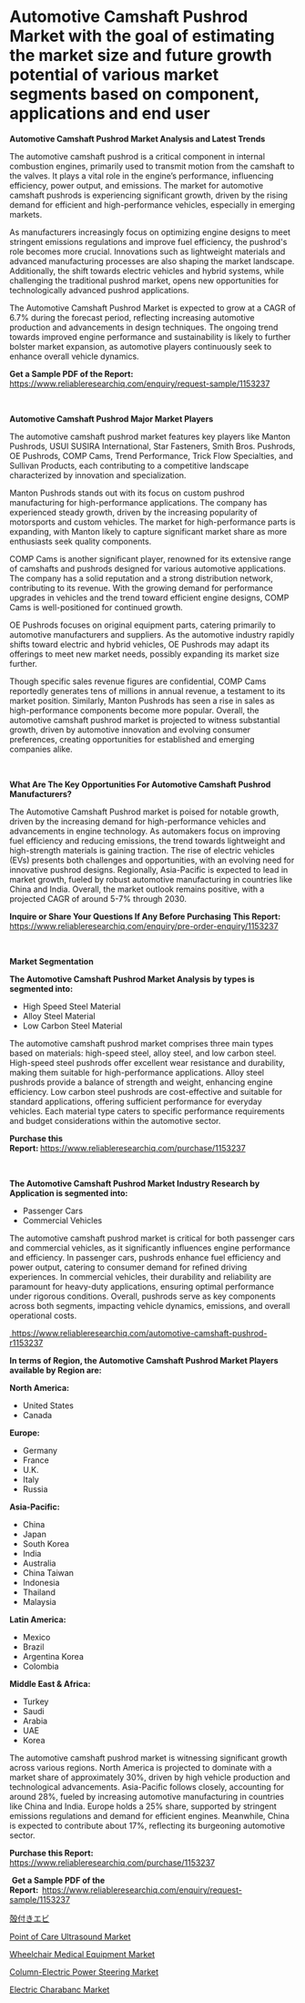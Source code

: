 <p><h1>Automotive Camshaft Pushrod Market with the goal of estimating the market size and future growth potential of various market segments based on component, applications and end user</h1></p><p><strong>Automotive Camshaft Pushrod Market Analysis and Latest Trends</strong></p>
<p><p>The automotive camshaft pushrod is a critical component in internal combustion engines, primarily used to transmit motion from the camshaft to the valves. It plays a vital role in the engine’s performance, influencing efficiency, power output, and emissions. The market for automotive camshaft pushrods is experiencing significant growth, driven by the rising demand for efficient and high-performance vehicles, especially in emerging markets. </p><p>As manufacturers increasingly focus on optimizing engine designs to meet stringent emissions regulations and improve fuel efficiency, the pushrod's role becomes more crucial. Innovations such as lightweight materials and advanced manufacturing processes are also shaping the market landscape. Additionally, the shift towards electric vehicles and hybrid systems, while challenging the traditional pushrod market, opens new opportunities for technologically advanced pushrod applications. </p><p>The Automotive Camshaft Pushrod Market is expected to grow at a CAGR of 6.7% during the forecast period, reflecting increasing automotive production and advancements in design techniques. The ongoing trend towards improved engine performance and sustainability is likely to further bolster market expansion, as automotive players continuously seek to enhance overall vehicle dynamics.</p></p>
<p><strong>Get a Sample PDF of the Report:&nbsp;</strong> <a href="https://www.reliableresearchiq.com/enquiry/request-sample/1153237?utm_campaign=101&utm_medium=2&utm_source=Github&utm_content=ia&utm_term=04112024&utm_id=automotive-camshaft-pushrod">https://www.reliableresearchiq.com/enquiry/request-sample/1153237</a></p>
<p>&nbsp;</p>
<p><strong>Automotive Camshaft Pushrod Major Market Players</strong></p>
<p><p>The automotive camshaft pushrod market features key players like Manton Pushrods, USUI SUSIRA International, Star Fasteners, Smith Bros. Pushrods, OE Pushrods, COMP Cams, Trend Performance, Trick Flow Specialties, and Sullivan Products, each contributing to a competitive landscape characterized by innovation and specialization.</p><p>Manton Pushrods stands out with its focus on custom pushrod manufacturing for high-performance applications. The company has experienced steady growth, driven by the increasing popularity of motorsports and custom vehicles. The market for high-performance parts is expanding, with Manton likely to capture significant market share as more enthusiasts seek quality components.</p><p>COMP Cams is another significant player, renowned for its extensive range of camshafts and pushrods designed for various automotive applications. The company has a solid reputation and a strong distribution network, contributing to its revenue. With the growing demand for performance upgrades in vehicles and the trend toward efficient engine designs, COMP Cams is well-positioned for continued growth.</p><p>OE Pushrods focuses on original equipment parts, catering primarily to automotive manufacturers and suppliers. As the automotive industry rapidly shifts toward electric and hybrid vehicles, OE Pushrods may adapt its offerings to meet new market needs, possibly expanding its market size further.</p><p>Though specific sales revenue figures are confidential, COMP Cams reportedly generates tens of millions in annual revenue, a testament to its market position. Similarly, Manton Pushrods has seen a rise in sales as high-performance components become more popular. Overall, the automotive camshaft pushrod market is projected to witness substantial growth, driven by automotive innovation and evolving consumer preferences, creating opportunities for established and emerging companies alike.</p></p>
<p>&nbsp;</p>
<p><strong>What Are The Key Opportunities For Automotive Camshaft Pushrod Manufacturers?</strong></p>
<p><p>The Automotive Camshaft Pushrod market is poised for notable growth, driven by the increasing demand for high-performance vehicles and advancements in engine technology. As automakers focus on improving fuel efficiency and reducing emissions, the trend towards lightweight and high-strength materials is gaining traction. The rise of electric vehicles (EVs) presents both challenges and opportunities, with an evolving need for innovative pushrod designs. Regionally, Asia-Pacific is expected to lead in market growth, fueled by robust automotive manufacturing in countries like China and India. Overall, the market outlook remains positive, with a projected CAGR of around 5-7% through 2030.</p></p>
<p><strong>Inquire or Share Your Questions If Any Before Purchasing This Report:</strong> <a href="https://www.reliableresearchiq.com/enquiry/pre-order-enquiry/1153237?utm_campaign=101&utm_medium=2&utm_source=Github&utm_content=ia&utm_term=04112024&utm_id=automotive-camshaft-pushrod">https://www.reliableresearchiq.com/enquiry/pre-order-enquiry/1153237</a></p>
<p>&nbsp;</p>
<p><strong>Market Segmentation</strong></p>
<p><strong>The Automotive Camshaft Pushrod Market Analysis by types is segmented into:</strong></p>
<p><ul><li>High Speed Steel Material</li><li>Alloy Steel Material</li><li>Low Carbon Steel Material</li></ul></p>
<p><p>The automotive camshaft pushrod market comprises three main types based on materials: high-speed steel, alloy steel, and low carbon steel. High-speed steel pushrods offer excellent wear resistance and durability, making them suitable for high-performance applications. Alloy steel pushrods provide a balance of strength and weight, enhancing engine efficiency. Low carbon steel pushrods are cost-effective and suitable for standard applications, offering sufficient performance for everyday vehicles. Each material type caters to specific performance requirements and budget considerations within the automotive sector.</p></p>
<p><strong>Purchase this Report:&nbsp;</strong><a href="https://www.reliableresearchiq.com/purchase/1153237?utm_campaign=101&utm_medium=2&utm_source=Github&utm_content=ia&utm_term=04112024&utm_id=automotive-camshaft-pushrod">https://www.reliableresearchiq.com/purchase/1153237</a></p>
<p>&nbsp;</p>
<p><strong>The Automotive Camshaft Pushrod Market Industry Research by Application is segmented into:</strong></p>
<p><ul><li>Passenger Cars</li><li>Commercial Vehicles</li></ul></p>
<p><p>The automotive camshaft pushrod market is critical for both passenger cars and commercial vehicles, as it significantly influences engine performance and efficiency. In passenger cars, pushrods enhance fuel efficiency and power output, catering to consumer demand for refined driving experiences. In commercial vehicles, their durability and reliability are paramount for heavy-duty applications, ensuring optimal performance under rigorous conditions. Overall, pushrods serve as key components across both segments, impacting vehicle dynamics, emissions, and overall operational costs.</p></p>
<p><a href="https://www.reliableresearchiq.com/automotive-camshaft-pushrod-r1153237?utm_campaign=101&utm_medium=2&utm_source=Github&utm_content=ia&utm_term=04112024&utm_id=automotive-camshaft-pushrod">&nbsp;https://www.reliableresearchiq.com/automotive-camshaft-pushrod-r1153237</a></p>
<p><strong>In terms of Region, the Automotive Camshaft Pushrod Market Players available by Region are:</strong></p>
<p>
    <p> <strong> North America: </strong>
        <ul>
            <li>United States</li>
            <li>Canada</li>
        </ul>
        </p> 
    <p> <strong> Europe: </strong>
        <ul>
            <li>Germany</li>
            <li>France</li>
            <li>U.K.</li>
            <li>Italy</li>
            <li>Russia</li>
        </ul>
        </p> 
    <p> <strong> Asia-Pacific: </strong>
        <ul>
            <li>China</li>
            <li>Japan</li>
            <li>South Korea</li>
            <li>India</li>
            <li>Australia</li>
            <li>China Taiwan</li>
            <li>Indonesia</li>
            <li>Thailand</li>
            <li>Malaysia</li>
        </ul>
        </p> 
    <p> <strong> Latin America: </strong>
        <ul>
            <li>Mexico</li>
            <li>Brazil</li>
            <li>Argentina Korea</li>
            <li>Colombia</li>
        </ul>
        </p> 
    <p> <strong> Middle East & Africa: </strong>
        <ul>
            <li>Turkey</li>
            <li>Saudi</li>
            <li>Arabia</li>
            <li>UAE</li>
            <li>Korea</li>
        </ul>
    </p>
    </p>
<p><p>The automotive camshaft pushrod market is witnessing significant growth across various regions. North America is projected to dominate with a market share of approximately 30%, driven by high vehicle production and technological advancements. Asia-Pacific follows closely, accounting for around 28%, fueled by increasing automotive manufacturing in countries like China and India. Europe holds a 25% share, supported by stringent emissions regulations and demand for efficient engines. Meanwhile, China is expected to contribute about 17%, reflecting its burgeoning automotive sector.</p></p>
<p><strong>Purchase this Report: </strong><a href="https://www.reliableresearchiq.com/purchase/1153237?utm_campaign=101&utm_medium=2&utm_source=Github&utm_content=ia&utm_term=04112024&utm_id=automotive-camshaft-pushrod">https://www.reliableresearchiq.com/purchase/1153237</a></p>
<p>&nbsp;<strong>Get a Sample PDF of the Report:&nbsp;&nbsp;</strong><a href="https://www.reliableresearchiq.com/enquiry/request-sample/1153237?utm_campaign=101&utm_medium=2&utm_source=Github&utm_content=ia&utm_term=04112024&utm_id=automotive-camshaft-pushrod">https://www.reliableresearchiq.com/enquiry/request-sample/1153237</a></p>
<p><strong></strong></p>
<p><p><a href="https://github.com/lababdou/Market-Research-Report-List-6/blob/main/522277422091.md?utm_campaign=101&utm_medium=2&utm_source=Github&utm_content=ia&utm_term=04112024&utm_id=automotive-camshaft-pushrod">殻付きエビ</a></p><p><a href="https://issuu.com/reportprime-2/docs/point-of-care-ultrasound-market-siz_8e774f32c4dffa?utm_campaign=101&utm_medium=2&utm_source=Github&utm_content=ia&utm_term=04112024&utm_id=automotive-camshaft-pushrod">Point of Care Ultrasound Market</a></p><p><a href="https://issuu.com/reportprime-2/docs/wheelchair-medical-equipment-market_1d70bf11716746?utm_campaign=101&utm_medium=2&utm_source=Github&utm_content=ia&utm_term=04112024&utm_id=automotive-camshaft-pushrod">Wheelchair Medical Equipment Market</a></p><p><a href="https://github.com/ellenqyqdyches/Market-Research-Report-List-1/blob/main/column-electric-power-steering-market.md?utm_campaign=101&utm_medium=2&utm_source=Github&utm_content=ia&utm_term=04112024&utm_id=automotive-camshaft-pushrod">Column-Electric Power Steering Market</a></p><p><a href="https://github.com/azucena6lzcou/Market-Research-Report-List-1/blob/main/electric-charabanc-market.md?utm_campaign=101&utm_medium=2&utm_source=Github&utm_content=ia&utm_term=04112024&utm_id=automotive-camshaft-pushrod">Electric Charabanc Market</a></p></p>